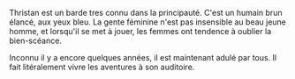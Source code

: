 Thristan est un barde tres connu dans la principauté. C'est un humain brun élancé, aux yeux bleu. La gente féminine
n'est pas insensible au beau jeune homme, et lorsqu'il se met à jouer, les femmes ont tendence à oublier la bien-scéance.


Inconnu il y a encore quelques années, il est maintenant adulé par tous. Il fait litéralement vivre les aventures
à son auditoire.
